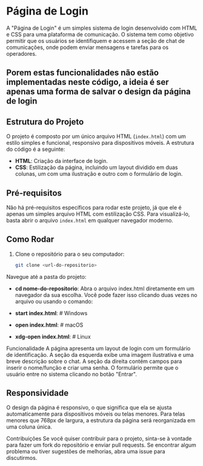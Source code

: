 # Página de Login

A "Página de Login" é um simples sistema de login desenvolvido com HTML e CSS para uma plataforma de comunicação. O sistema tem como objetivo permitir que os usuários se identifiquem e acessem a seção de chat de comunicações, onde podem enviar mensagens e tarefas para os operadores.

## Porem estas funcionalidades não estão implementadas neste código, a ideia é ser apenas uma forma de salvar o design da página de login

## Estrutura do Projeto

O projeto é composto por um único arquivo HTML (`index.html`) com um estilo simples e funcional, responsivo para dispositivos móveis. A estrutura do código é a seguinte:

- **HTML**: Criação da interface de login.
- **CSS**: Estilização da página, incluindo um layout dividido em duas colunas, um com uma ilustração e outro com o formulário de login.

## Pré-requisitos

Não há pré-requisitos específicos para rodar este projeto, já que ele é apenas um simples arquivo HTML com estilização CSS. Para visualizá-lo, basta abrir o arquivo `index.html` em qualquer navegador moderno.

## Como Rodar

1. Clone o repositório para o seu computador:
   ```bash
   git clone <url-do-repositorio>
Navegue até a pasta do projeto:


- **cd nome-do-repositorio**:
Abra o arquivo index.html diretamente em um navegador da sua escolha. Você pode fazer isso clicando duas vezes no arquivo ou usando o comando:

- **start index.html**:  # Windows
- **open index.html**:   # macOS
- **xdg-open index.html**: # Linux
  
Funcionalidade
A página apresenta um layout de login com um formulário de identificação.
A seção da esquerda exibe uma imagem ilustrativa e uma breve descrição sobre o chat.
A seção da direita contém campos para inserir o nome/função e criar uma senha.
O formulário permite que o usuário entre no sistema clicando no botão "Entrar".

## Responsividade
O design da página é responsivo, o que significa que ela se ajusta automaticamente para dispositivos móveis ou telas menores. Para telas menores que 768px de largura, a estrutura da página será reorganizada em uma coluna única.

Contribuições
Se você quiser contribuir para o projeto, sinta-se à vontade para fazer um fork do repositório e enviar pull requests. Se encontrar algum problema ou tiver sugestões de melhorias, abra uma issue para discutirmos.
